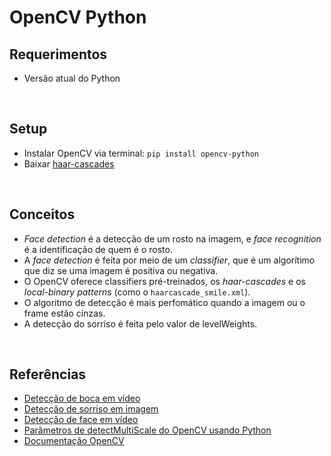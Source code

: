 # OpenCV Python

## Requerimentos
- Versão atual do Python

<br>

## Setup
- Instalar OpenCV via terminal: `pip install opencv-python`
- Baixar [haar-cascades](https://github.com/opencv/opencv/tree/4.x/data/haarcascades)

<br>

## Conceitos
- *Face detection* é a detecção de um rosto na imagem, e *face recognition* é a identificação de quem é o rosto. 
- A *face detection* é feita por meio de um *classifier*, que é um algorítimo que diz se uma imagem é positiva ou negativa. 
- O OpenCV oferece classifiers pré-treinados, os *haar-cascades* e os *local-binary patterns* (como o `haarcascade_smile.xml`).
- O algoritmo de detecção é mais perfomático quando a imagem ou o frame estão cinzas.
- A detecção do sorriso é feita pelo valor de levelWeights.

<br>

## Referências
- [Detecção de boca em vídeo](https://www.geeksforgeeks.org/python-smile-detection-using-opencv/)
- [Detecção de sorriso em imagem](https://dontrepeatyourself.org/post/smile-detection-with-python-opencv-and-haar-cascade/)
- [Detecção de face em vídeo](https://www.youtube.com/watch?v=WFHR0akR54Y)
- [Parâmetros de detectMultiScale do OpenCV usando Python](https://stackoverflow.com/questions/36218385/parameters-of-detectmultiscale-in-opencv-using-python)
- [Documentação OpenCV](https://docs.opencv.org/3.4/d1/de5/classcv_1_1CascadeClassifier.html)